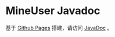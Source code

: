 # MineUser Javadoc

基于 [Github Pages](https://pages.github.com/) 搭建，请访问 [JavaDoc](https://carmjos.github.io/MineUser) 。